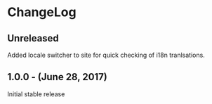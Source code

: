 ChangeLog
=========

Unreleased
----------
Added locale switcher to site for quick checking of i18n tranlsations.

1.0.0 - (June 28, 2017)
-----------------
Initial stable release
